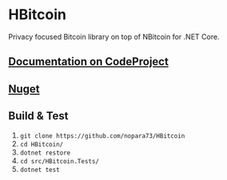 # HBitcoin
Privacy focused Bitcoin library on top of NBitcoin for .NET Core.

## [Documentation on CodeProject](https://www.codeproject.com/Articles/1096320/HBitcoin-High-level-Csharp-Bitcoin-Wallet-Library)

## [Nuget](https://www.nuget.org/packages/HBitcoin)

## Build & Test

1. `git clone https://github.com/nopara73/HBitcoin`
2. `cd HBitcoin/`
3. `dotnet restore`
4. `cd src/HBitcoin.Tests/`
5. `dotnet test`

